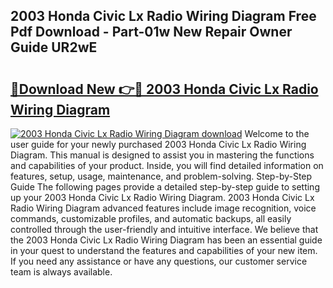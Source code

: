 ## 2003 Honda Civic Lx Radio Wiring Diagram Free Pdf Download - Part-01w New Repair Owner Guide UR2wE

# <h2><a href="http://dfo7st.blite.top/?on=2003+Honda+Civic+Lx+Radio+Wiring+Diagram">🔗Download New 👉🔴 2003 Honda Civic Lx Radio Wiring Diagram</a></h2>

[![2003 Honda Civic Lx Radio Wiring Diagram download](https://i.imgur.com/lujVjoI.png)](http://dfo7st.blite.top/?on=2003+Honda+Civic+Lx+Radio+Wiring+Diagram)
Welcome to the user guide for your newly purchased 2003 Honda Civic Lx Radio Wiring Diagram. This manual is designed to assist you in mastering the functions and capabilities of your product. Inside, you will find detailed information on features, setup, usage, maintenance, and problem-solving. Step-by-Step Guide The following pages provide a detailed step-by-step guide to setting up your 2003 Honda Civic Lx Radio Wiring Diagram. 2003 Honda Civic Lx Radio Wiring Diagram advanced features include image recognition, voice commands, customizable profiles, and automatic backups, all easily controlled through the user-friendly and intuitive interface. We believe that the 2003 Honda Civic Lx Radio Wiring Diagram has been an essential guide in your quest to understand the features and capabilities of your new item. If you need any assistance or have any questions, our customer service team is always available.
